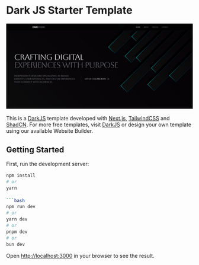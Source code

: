 # Dark JS Starter Template

<p align="center">
  <img src="app/screenshot.png" />
</p>

This is a [DarkJS](https://darkjs.com/) template developed with
[Next.js](https://nextjs.org/), [TailwindCSS](https://tailwindcss.com/) and
[ShadCN](https://ui.shadcn.com).
For more free templates, visit [DarkJS](https://darkjs.com/) or design your own template using our available Website Builder.

## Getting Started

First, run the development server:
```bash
npm install
# or
yarn

```bash
npm run dev
# or
yarn dev
# or
pnpm dev
# or
bun dev
```

Open [http://localhost:3000](http://localhost:3000) in your browser to see the result.
